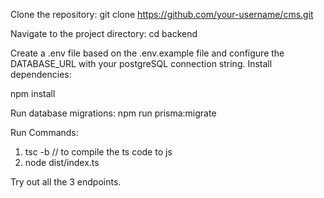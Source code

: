 Clone the repository:
git clone https://github.com/your-username/cms.git

Navigate to the project directory:
cd backend

Create a .env file based on the .env.example file and configure the DATABASE_URL with your postgreSQL connection string.
Install dependencies:

npm install

Run database migrations:
npm run prisma:migrate

Run Commands:
1. tsc -b  // to compile the ts code to js
2. node dist/index.ts


Try out all the 3 endpoints.

